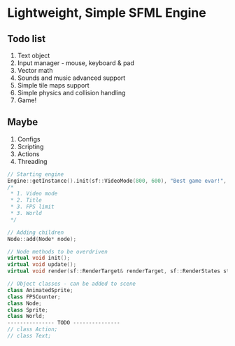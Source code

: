 # Lightweight, Simple SFML Engine

## Todo list

1. Text object
1. Input manager - mouse, keyboard & pad
1. Vector math
1. Sounds and music advanced support
1. Simple tile maps support
1. Simple physics and collision handling
1. Game!

## Maybe

1. Configs
1. Scripting
1. Actions
1. Threading

```cpp
// Starting engine
Engine::getInstance().init(sf::VideoMode(800, 600), "Best game evar!", 60, gameWorld);
/*
 * 1. Video mode
 * 2. Title
 * 3. FPS limit
 * 3. World
 */
```

```cpp
// Adding children
Node::add(Node* node);
```

```cpp
// Node methods to be overdriven
virtual void init();															// Called whed node is being added to scene
virtual void update();															// Called every frame
virtual void render(sf::RenderTarget& renderTarget, sf::RenderStates states);	// Called every frame
```

```cpp
// Object classes - can be added to scene
class AnimatedSprite;
class FPSCounter;
class Node;
class Sprite;
class World;
--------------- TODO ---------------
// class Action;
// class Text;
```